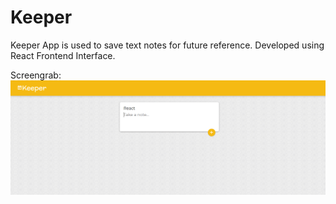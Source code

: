 # Keeper
Keeper App is used to save text notes for future reference. Developed using React Frontend Interface.

Screengrab:
![Capture.PNG](ss/Capture.PNG)
